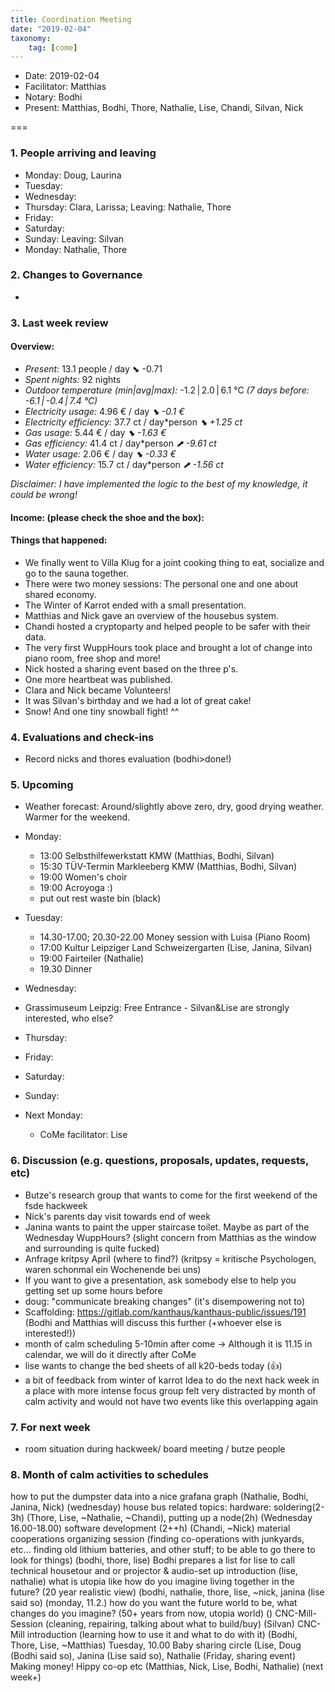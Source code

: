 ```yaml
---
title: Coordination Meeting
date: "2019-02-04"
taxonomy:
    tag: [come]
---
```


<!-- chandi: let's try CodiMD for next CoMe: https://demo.codimd.org/V1itaNQcR9aUXEnicv62-A?edit -->

<!--
Hello facilitator/notary! Thank you for your services. Here is some advice for facilitating coordination meetings:
  - Prepare the meeting a bit beforehand (find out about evaluations, gas, electricity and water usages, waste collections, income, scheduled events). You can ask others to assist you.
  - Notify people 10 minutes before the meeting starts. (Watching the clock is not super fun, people will be grateful if you do it for them.)
  - Start at 10:00 sharp, or earlier if everyone is there. (Waiting is time-wasting, be a time-saver!)
  - If you don't want to take notes yourself ask someone else to take care of that. (This pad can easily be used to read from and write in simultaneously.)
  - Go through the ordered points in order, even if nothing has changed. (They are arranged to try and get the most relevant information to most people.)
  - Feel welcome to moderate conversation if off-topic or too detailed. (Are listeners interested? Are speakers satisfied? Can you identify a sub-group?)
  - Try to finish the meeting before 11:00. (There is always more to talk about and it's important for people to know that CoMes don't take forever.)
  - Leave the room once the meeting has ended. (This sends a clear signal to everyone else that they can also leave and get on with their day.)
  - Take care that the meeting minutes will be put to kanthaus.online. (If you don't know how to do it, ask someone to help you with it. But do it today!)
  - As soon as the minutes are online, empty the pad from all irrelevant things and get it ready for the next facilitator. (Only keep regular events such as CoMe, power hour, regular food pickups and such. Move the counter figures from 'last 7 days' to '7 days before that' and adjust the date to next week.)
  - Please indent list points with a double-space, not a tab-space: the pad has a bug when rendering markdown, adding extra lines. The resulting web-page looks spacey... not in a good way.
  - Have fun!
-->

- Date: 2019-02-04
- Facilitator: Matthias
- Notary: Bodhi
- Present: Matthias, Bodhi, Thore, Nathalie, Lise, Chandi, Silvan, Nick

===

### 1. People arriving and leaving
- Monday: Doug, Laurina
- Tuesday:
- Wednesday:
- Thursday: Clara, Larissa; Leaving: Nathalie, Thore
- Friday:
- Saturday:
- Sunday: Leaving: Silvan
- Monday: Nathalie, Thore

### 2. Changes to Governance
-

### 3. Last week review
#### Overview:
<!-- Read counters in heating room and append to water.csv and gas.csv in https://gitlab.com/kanthaus/kanthaus-public/tree/master/resourcesUsed, otherwise the script will complain -->
<!-- press the play button on https://gitlab.com/kanthaus/kanthaus-private/pipeline_schedules and it will print to #kanthaus-residence -->
   - *Present:* 13.1 people / day ⬊  -0.71
   - *Spent nights:* 92 nights
   - *Outdoor temperature (min|avg|max):* -1.2 | 2.0 | 6.1 °C _(7 days before: -6.1 | -0.4 | 7.4 °C)_
   - *Electricity usage:* 4.96 € / day _⬊ -0.1 €_
   - *Electricity efficiency:* 37.7 ct / day*person _⬊ +1.25 ct_
   - *Gas usage:* 5.44 € / day _⬊ -1.63 €_
   - *Gas efficiency:* 41.4 ct / day*person _⬈ -9.61 ct_
   - *Water usage:* 2.06 € / day _⬊ -0.33 €_
   - *Water efficiency:* 15.7 ct / day*person _⬈ -1.56 ct_

_Disclaimer: I have implemented the logic to the best of my knowledge, it could be wrong!_
#### Income: (please check the shoe and the box):

#### Things that happened:
- We finally went to Villa Klug for a joint cooking thing to eat, socialize and go to the sauna together.
- There were two money sessions: The personal one and one about shared economy.
- The Winter of Karrot ended with a small presentation.
- Matthias and Nick gave an overview of the housebus system.
- Chandi hosted a cryptoparty and helped people to be safer with their data.
- The very first WuppHours took place and brought a lot of change into piano room, free shop and more!
- Nick hosted a sharing event based on the three p's.
- One more heartbeat was published.
- Clara and Nick became Volunteers!
- It was Silvan's birthday and we had a lot of great cake!
- Snow! And one tiny snowball fight! ^^

### 4. Evaluations and check-ins
- Record nicks and thores evaluation (bodhi>done!)

### 5. Upcoming <!-- https://cloud.kanthaus.online/apps/calendar/ -->
- Weather forecast: Around/slightly above zero, dry, good drying weather. Warmer for the weekend.

- Monday:
  - 13:00 Selbsthilfewerkstatt KMW (Matthias, Bodhi, Silvan)
  - 15:30 TÜV-Termin Markleeberg KMW (Matthias, Bodhi, Silvan)
  - 19:00 Women's choir
  - 19:00 Acroyoga :)
  - put out rest waste bin (black)
- Tuesday:
  -  14.30-17.00; 20.30-22.00 Money session with Luisa (Piano Room)
  - 17:00 Kultur Leipziger Land Schweizergarten (Lise, Janina, Silvan)
  - 19:00 Fairteiler (Nathalie)
  - 19.30 Dinner
- Wednesday:
- Grassimuseum Leipzig: Free Entrance - Silvan&Lise are strongly interested, who else?
- Thursday:
- Friday:
- Saturday:
- Sunday:

- Next Monday:
  - CoMe facilitator: Lise

### 6. Discussion (e.g. questions, proposals, updates, requests, etc) <!-- can also include discussions about cooking and heating -->

- Butze's research group that wants to come for the first weekend of the fsde hackweek
- Nick's parents day visit towards end of week
- Janina wants to paint the upper staircase toilet. Maybe as part of the Wednesday WuppHours? (slight concern from Matthias as the window and surrounding is quite fucked)
- Anfrage kritpsy April (where to find?) (kritpsy = kritische Psychologen, waren schonmal ein Wochenende bei uns)
- If you want to give a presentation, ask somebody else to help you getting set up some hours before
- doug: "communicate breaking changes" (it's disempowering not to)
- Scaffolding: https://gitlab.com/kanthaus/kanthaus-public/issues/191 (Bodhi and Matthias will discuss this further (+whoever else is interested!))
- month of calm scheduling 5-10min after come -> Although it is 11.15 in calendar, we will do it directly after CoMe
- lise wants to change the bed sheets of all k20-beds today (:thumbsup:)
- a bit of feedback from winter of karrot
 Idea to do the next hack week in a place with more intense focus
 group felt very distracted by month of calm activity and would not have two events like this overlapping again

### 7. For next week
- room situation during hackweek/ board meeting / butze people

### 8. Month of calm activities to schedules
how to put the dumpster data into a nice grafana graph (Nathalie, Bodhi, Janina, Nick) (wednesday)
house bus related topics:
hardware: soldering(2-3h) (Thore, Lise, ~Nathalie, ~Chandi), putting up a node(2h) (Wednesday 16.00-18.00)
software development (2++h) (Chandi, ~Nick)
material cooperations organizing session (finding co-operations with junkyards, etc... finding old lithium batteries, and other stuff; to be able to go there to look for things) (bodhi, thore, lise) Bodhi prepares a list for lise to call
technical housetour and or projector & audio-set up introduction (lise, nathalie)
what is utopia like
how do you imagine living together in the future? (20 year realistic view) (bodhi, nathalie, thore, lise, ~nick, janina (lise said so) (monday, 11.2.)
how do you want the future world to be, what changes do you imagine? (50+ years from now, utopia world) ()
CNC-Mill-Session (cleaning, repairing, talking about what to build/buy) (Silvan)
CNC-Mill introduction (learning how to use it and what to do with it) (Bodhi, Thore, Lise, ~Matthias) Tuesday, 10.00
Baby sharing circle (Lise, Doug (Bodhi said so), Janina (Lise said so), Nathalie (Friday, sharing event)
Making money! Hippy co-op etc (Matthias, Nick, Lise, Bodhi, Nathalie) (next week+)

